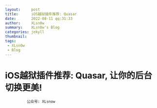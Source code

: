 ```yaml
---
layout:     post
title:      iOS越狱插件推荐: Quasar
date:       2022-08-11 qq:31:33
author:     XLsn0w
summary:    XLsn0w's Blog
categories: jekyll
thumbnail:  
tags:
 - XLsn0w
 - Blog
---
```


# iOS越狱插件推荐: Quasar, 让你的后台切换更美!
              公众号: XLsnow
              
<!--![](https://github.com/XLsn0w/XLsn0w.github.io/blob/master/Assets/Quasar-Bottom-Info-2048x768.jpg?raw=true)-->
<!--Quasar 可以从 Havoc软件源以 3.99 美元的价格购买它-->
<!--![](https://github.com/XLsn0w/XLsn0w.github.io/blob/master/Assets/Quasar-Top-Info-2048x1280.jpg?raw=true)-->
<!---->
<!--但如果您已经购买了Lynx插件，再购买Quasar，只需 1.00 美元。-->
<!--![](https://github.com/XLsn0w/XLsn0w.github.io/blob/master/Assets/Quasar-App-Switcher-2048x1280.jpg?raw=true)-->
<!--Quasar支持越狱的iOS 14 设备。-->
<!--![](https://github.com/XLsn0w/XLsn0w.github.io/blob/master/Assets/Quasar-768x1440.png?raw=true)-->

[1]: https://xlsn0w.github.io
